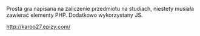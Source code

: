 Prosta gra napisana na zaliczenie przedmiotu na studiach, niestety musiała zawierać elementy PHP. Dodatkowo wykorzystany JS.

http://karoo27.epizy.com/

